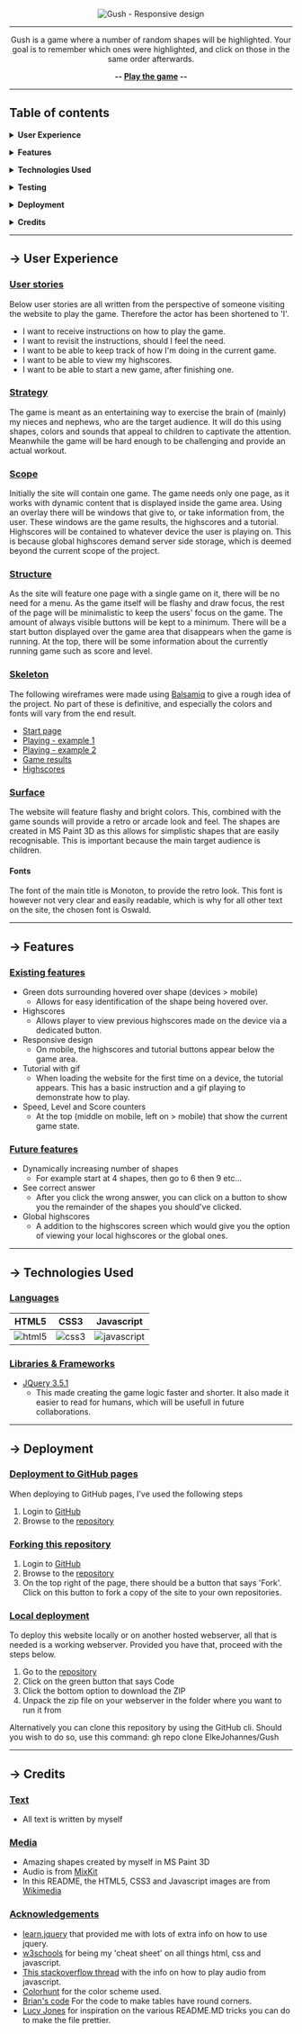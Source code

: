<div align="center">

![Gush - Responsive design](assets/screenshots/responsive-mockup.png)

---

Gush is a game where a number of random shapes will be highlighted. Your goal is to remember which ones were highlighted, and click on those in the same order afterwards.

**-- [Play the game](https://elkejohannes.github.io/Gush/) --**

</div>

---

## Table of contents

**<details><summary>User Experience</summary>**
  - [User stories](#user-stories)
  - [Strategy](#strategy)
  - [Scope](#scope)
  - [Structure](#structure)
  - [Skeleton](#skeleton)
  - [Surface](#surface)
</details>

**<details><summary>Features</summary>**
  - [Existing features](#existing-features)
  - [Future features](#future-features)
</details>

**<details><summary>Technologies Used</summary>**
  - [Languages](#languages)
  - [Libraries & Frameworks](#libraries-&-frameworks)
</details>

**<details><summary>Testing</summary>**
  - [Test documentation](https://github.com/ElkeJohannes/Gush/blob/master/TESTING.md)
</details>

**<details><summary>Deployment</summary>**
  - [Deployment to GitHub pages](#deployment-to-github-pages)
  - [Forking this repository](#forking-this-repository)
  - [Local deployment](#local-deployment)
</details>

**<details><summary>Credits</summary>**
  - [Text](#text)
  - [Media](#media)
  - [Acknowledgements](#acknowledgements)
</details>

---

## &rarr; **User Experience**

### **<ins>User stories</ins>**
Below user stories are all written from the perspective of someone visiting the website to play the game. Therefore the actor has been shortened to 'I'.
- I want to receive instructions on how to play the game.
- I want to revisit the instructions, should I feel the need. 
- I want to be able to keep track of how I'm doing in the current game.
- I want to be able to view my highscores.
- I want to be able to start a new game, after finishing one.

### **<ins>Strategy</ins>**
The game is meant as an entertaining way to exercise the brain of (mainly) my nieces and nephews, who are the target audience. It will do this using shapes, colors and sounds that appeal to children to captivate the attention. Meanwhile the game will be hard enough to be challenging and provide an actual workout. 

### **<ins>Scope</ins>**
Initially the site will contain one game. The game needs only one page, as it works with dynamic content that is displayed inside the game area. Using an overlay there will be windows that give to, or take information from, the user. These windows are the game results, the highscores and a tutorial. Highscores will be contained to whatever device the user is playing on. This is because global highscores demand server side storage, which is deemed beyond the current scope of the project. 

### **<ins>Structure</ins>**
As the site will feature one page with a single game on it, there will be no need for a menu. As the game itself will be flashy and draw focus, the rest of the page will be minimalistic to keep the users' focus on the game. The amount of always visible buttons will be kept to a minimum. There will be a start button displayed over the game area that disappears when the game is running. At the top, there will be some information about the currently running game such as score and level. 

### **<ins>Skeleton</ins>**
The following wireframes were made using [Balsamiq](https://balsamiq.com/) to give a rough idea of the project. No part of these is definitive, and especially the colors and fonts will vary from the end result. 
- [Start page](assets/wireframes/start.png)
- [Playing - example 1](assets/wireframes/playing1.png)
- [Playing - example 2](assets/wireframes/playing2.png)
- [Game results](assets/wireframes/game-results.png)
- [Highscores](assets/wireframes/highscores.png)

### **<ins>Surface</ins>**
The website will feature flashy and bright colors. This, combined with the game sounds will provide a retro or arcade look and feel. The shapes are created in MS Paint 3D as this allows for simplistic shapes that are easily recognisable. This is important because the main target audience is children. 

#### **Fonts**
The font of the main title is Monoton, to provide the retro look. This font is however not very clear and easily readable, which is why for all other text on the site, the chosen font is Oswald.

---

## &rarr; **Features**

### **<ins>Existing features</ins>**
  - Green dots surrounding hovered over shape (devices > mobile)
    * Allows for easy identification of the shape being hovered over.
  - Highscores
    * Allows player to view previous highscores made on the device via a dedicated button.
  - Responsive design
    * On mobile, the highscores and tutorial buttons appear below the game area. 
  - Tutorial with gif
    * When loading the website for the first time on a device, the tutorial appears. This has a basic instruction and a gif playing to demonstrate how to play. 
  - Speed, Level and Score counters
    * At the top (middle on mobile, left on > mobile) that show the current game state.

### **<ins>Future features</ins>**
  - Dynamically increasing number of shapes
    * For example start at 4 shapes, then go to 6 then 9 etc...
  - See correct answer
    * After you click the wrong answer, you can click on a button to show you the remainder of the shapes you should've clicked.
  - Global highscores
    * A addition to the highscores screen which would give you the option of viewing your local highscores or the global ones.

---

## &rarr; **Technologies Used**
### **<ins>Languages</ins>**

| <div align="center">HTML5</div> | <div align="center">CSS3</div> | <div align="center">Javascript</div> |
|-|-|-|
| ![html5](assets/images/html5.png) | ![css3](assets/images/css3.png) | ![javascript](assets/images/javascript.png) |


### **<ins>Libraries & Frameworks</ins>**
- [JQuery 3.5.1](https://jquery.com/)
  * This made creating the game logic faster and shorter. It also made it easier to read for humans, which will be usefull in future collaborations. 

---

## &rarr; **Deployment** 
### **<ins>Deployment to GitHub pages</ins>**
When deploying to GitHub pages, I've used the following steps
1. Login to [GitHub](https://github.com)
2. Browse to the [repository](https://github.com/ElkeJohannes/Gush)

### **<ins>Forking this repository</ins>**
1. Login to [GitHub](https://github.com)
2. Browse to the [repository](https://github.com/ElkeJohannes/Gush)
3. On the top right of the page, there should be a button that says 'Fork'. Click on this button to fork a copy of the site to your own repositories. 

### **<ins>Local deployment</ins>**
To deploy this website locally or on another hosted webserver, all that is needed is a working webserver. Provided you have that, proceed with the steps below.
1. Go to the [repository](https://github.com/ElkeJohannes/Gush)
2. Click on the green button that says Code
3. Click the bottom option to download the ZIP
4. Unpack the zip file on your webserver in the folder where you want to run it from

Alternatively you can clone this repository by using the GitHub cli. Should you wish to do so, use this command: gh repo clone ElkeJohannes/Gush

---

## &rarr; **Credits**

### **<ins>Text</ins>**
* All text is written by myself

### **<ins>Media</ins>**
* Amazing shapes created by myself in MS Paint 3D
* Audio is from [MixKit](https://mixkit.co/free-sound-effects/game/)
* In this README, the HTML5, CSS3 and Javascript images are from [Wikimedia](https://commons.wikimedia.org/wiki/Main_Page)

### **<ins>Acknowledgements</ins>**
* [learn.jquery](https://learn.jquery.com/) that provided me with lots of extra info on how to use jquery.
* [w3schools](https://wwww.w3schools.com) for being my 'cheat sheet' on all things html, css and javascript.
* [This stackoverflow thread](https://stackoverflow.com/questions/9419263/how-to-play-audio) with the info on how to play audio from javascript.
* [Colorhunt](https://colorhunt.co) for the color scheme used.
* [Brian's code](https://brianscode.com/html-table-rounded-corners-example/) For the code to make tables have round corners.
* [Lucy Jones](https://github.com/Lucyjpjones/lj-fscr) for inspiration on the various README.MD tricks you can do to make the file prettier.